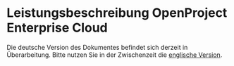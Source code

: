 # Leistungsbeschreibung OpenProject Enterprise Cloud

Die deutsche Version des Dokumentes befindet sich derzeit in Überarbeitung. Bitte nutzen Sie in der Zwischenzeit die [englische Version](http://www.openproject.org/legal/description-of-services).

